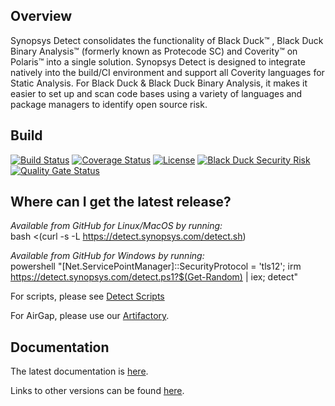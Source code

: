 ## Overview ##
Synopsys Detect consolidates the functionality of Black Duck™ , Black Duck Binary Analysis™ (formerly known as Protecode SC) and Coverity™ on Polaris™ into a single solution. Synopsys Detect is designed to integrate natively into the build/CI environment and support all Coverity languages for Static Analysis. For Black Duck & Black Duck Binary Analysis, it makes it easier to set up and scan code bases using a variety of languages and package managers to identify open source risk.

## Build ##

[![Build Status](https://travis-ci.org/blackducksoftware/hub-gradle-plugin.svg?branch=master)](https://travis-ci.org/blackducksoftware/synopsys-detect)
[![Coverage Status](https://coveralls.io/repos/github/blackducksoftware/synopsys-detect/badge.svg?branch=master)](https://coveralls.io/github/blackducksoftware/synopsys-detect?branch=master)
[![License](https://img.shields.io/badge/License-Apache%202.0-blue.svg)](https://opensource.org/licenses/Apache-2.0)
[![Black Duck Security Risk](https://copilot.blackducksoftware.com/github/repos/blackducksoftware/synopsys-detect/branches/master/badge-risk.svg)](https://copilot.blackducksoftware.com/github/repos/blackducksoftware/synopsys-detect/branches/master)
[![Quality Gate Status](https://sonarcloud.io/api/project_badges/measure?project=com.synopsys.integration%3Asynopsys-detect&metric=alert_status)](https://sonarcloud.io/dashboard?id=com.synopsys.integration%3Asynopsys-detect)

## Where can I get the latest release? ##

*Available from GitHub for Linux/MacOS by running:*  
bash <(curl -s -L https://detect.synopsys.com/detect.sh)

*Available from GitHub for Windows by running:*  
powershell "[Net.ServicePointManager]::SecurityProtocol = 'tls12'; irm https://detect.synopsys.com/detect.ps1?$(Get-Random) | iex; detect"

For scripts, please see [Detect Scripts](https://github.com/synopsys-sig/synopsys-detect-scripts)

For AirGap, please use our [Artifactory](https://sig-repo.synopsys.com/webapp/#/artifacts/browse/tree/General/bds-integrations-release/com/synopsys/integration/synopsys-detect).

## Documentation

The latest documentation is [here](https://blackducksoftware.github.io/synopsys-detect/latest/).

Links to other versions can be found [here](https://detect.synopsys.com/docs).

